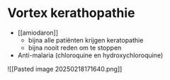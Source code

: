 # Vortex kerathopathie
- [[amiodaron]]
	- bijna alle patiënten krijgen keratopathie
	- bijna nooit reden om te stoppen
- Anti-malaria (chloroquine en hydroxychloroquine)

![[Pasted image 20250218171640.png]]